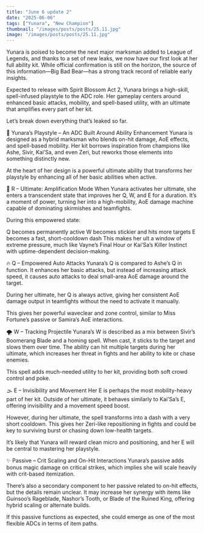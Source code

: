```yaml
---
title: "June 6 update 2"
date: "2025-06-06"
tags: ["Yunara", "New Champion"]
thumbnail: "/images/posts/posts/25.11.jpg"
image: "/images/posts/posts/25.11.jpg"
---
```


Yunara is poised to become the next major marksman added to League of Legends, and thanks to a set of new leaks, we now have our first look at her full ability kit. While official confirmation is still on the horizon, the source of this information—Big Bad Bear—has a strong track record of reliable early insights.

Expected to release with Spirit Blossom Act 2, Yunara brings a high-skill, spell-infused playstyle to the ADC role. Her gameplay centers around enhanced basic attacks, mobility, and spell-based utility, with an ultimate that amplifies every part of her kit.

Let’s break down everything that’s leaked so far.

🌸 Yunara’s Playstyle – An ADC Built Around Ability Enhancement
Yunara is designed as a hybrid marksman who blends on-hit damage, AoE effects, and spell-based mobility. Her kit borrows inspiration from champions like Ashe, Sivir, Kai’Sa, and even Zeri, but reworks those elements into something distinctly new.

At the heart of her design is a powerful ultimate ability that transforms her playstyle by enhancing all of her basic abilities when active.

🧪 R – Ultimate: Amplification Mode
When Yunara activates her ultimate, she enters a transcendent state that improves her Q, W, and E for a duration. It’s a moment of power, turning her into a high-mobility, AoE damage machine capable of dominating skirmishes and teamfights.

During this empowered state:

Q becomes permanently active
W becomes stickier and hits more targets
E becomes a fast, short-cooldown dash
This makes her ult a window of extreme pressure, much like Vayne’s Final Hour or Kai’Sa’s Killer Instinct with uptime-dependent decision-making.

🔥 Q – Empowered Auto Attacks
Yunara’s Q is compared to Ashe’s Q in function. It enhances her basic attacks, but instead of increasing attack speed, it causes auto attacks to deal small-area AoE damage around the target.

During her ultimate, her Q is always active, giving her consistent AoE damage output in teamfights without the need to activate it manually.

This gives her powerful waveclear and zone control, similar to Miss Fortune’s passive or Samira’s AoE interactions.

🌪️ W – Tracking Projectile
Yunara’s W is described as a mix between Sivir’s Boomerang Blade and a homing spell. When cast, it sticks to the target and slows them over time. The ability can hit multiple targets during her ultimate, which increases her threat in fights and her ability to kite or chase enemies.

This spell adds much-needed utility to her kit, providing both soft crowd control and poke.

🌫️ E – Invisibility and Movement
Her E is perhaps the most mobility-heavy part of her kit. Outside of her ultimate, it behaves similarly to Kai’Sa’s E, offering invisibility and a movement speed boost.

However, during her ultimate, the spell transforms into a dash with a very short cooldown. This gives her Zeri-like repositioning in fights and could be key to surviving burst or chasing down low-health targets.

It’s likely that Yunara will reward clean micro and positioning, and her E will be central to mastering her playstyle.

✨ Passive – Crit Scaling and On-Hit Interactions
Yunara’s passive adds bonus magic damage on critical strikes, which implies she will scale heavily with crit-based itemization.

There’s also a secondary component to her passive related to on-hit effects, but the details remain unclear. It may increase her synergy with items like Guinsoo’s Rageblade, Nashor’s Tooth, or Blade of the Ruined King, offering hybrid scaling or alternate builds.

If this passive functions as expected, she could emerge as one of the most flexible ADCs in terms of item paths.
